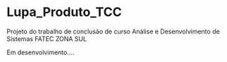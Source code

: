 # Lupa_Produto_TCC

Projeto do trabalho de conclusão de curso 
Análise e Desenvolvimento de Sistemas FATEC ZONA SUL

Em desenvolvimento....
